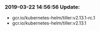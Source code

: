 ### 2019-03-22 14:56:56 Update:

- gcr.io/kubernetes-helm/tiller:v2.13.1-rc.1
- gcr.io/kubernetes-helm/tiller:v2.13.1
